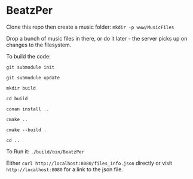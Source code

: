 # BeatzPer

Clone this repo then create a music folder:
`mkdir -p www/MusicFiles`

Drop a bunch of music files in there, or do it later - the server picks up on changes to the filesystem.

To build the code:
```
git submodule init

git submodule update

mkdir build

cd build

conan install ..

cmake ..

cmake --build .

cd ..
```

To Run it:
`./build/bin/BeatzPer`

Either `curl http://localhost:8080/files_info.json` directly or visit
`http://localhost:8080` for a link to the json file.
